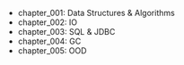 
* chapter_001: Data Structures & Algorithms
* chapter_002: IO
* chapter_003: SQL & JDBC
* chapter_004: GC
* chapter_005: OOD